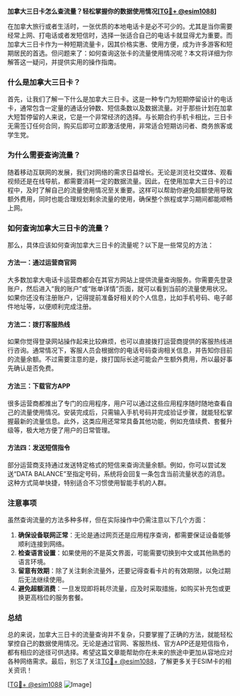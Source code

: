 **加拿大三日卡怎么查流量？轻松掌握你的数据使用情况[[TG💪+ @esim1088](https://t.me/s/esim1088)]**

在加拿大旅行或者生活时，一张优质的本地电话卡是必不可少的。尤其是当你需要经常上网、打电话或者发短信时，选择一张适合自己的电话卡就显得尤为重要。而加拿大三日卡作为一种短期流量卡，因其价格实惠、使用方便，成为许多游客和短期居民的首选。但问题来了：如何查询这张卡的流量使用情况呢？本文将详细为你解答这一疑问，并提供实用的操作指南。

### 什么是加拿大三日卡？

首先，让我们了解一下什么是加拿大三日卡。这是一种专门为短期停留设计的电话卡，通常包含一定量的通话分钟数、短信条数以及数据流量。对于那些计划在加拿大短暂停留的人来说，它是一个非常经济的选择。与长期合约手机卡相比，三日卡无需签订任何合同，购买后即可立即激活使用，非常适合短期访问者、商务旅客或学生党。

### 为什么需要查询流量？

随着移动互联网的发展，我们对网络的需求日益增长。无论是浏览社交媒体、观看视频还是在线导航，都需要消耗一定的数据流量。因此，在使用加拿大三日卡的过程中，及时了解自己的流量使用情况至关重要。这样可以帮助你避免超额使用导致额外费用，同时也能合理规划剩余流量的使用，确保整个旅程或学习期间都能顺畅上网。

### 如何查询加拿大三日卡的流量？

那么，具体应该如何查询加拿大三日卡的流量呢？以下是一些常见的方法：

#### 方法一：通过运营商官网

大多数加拿大电话卡运营商都会在其官方网站上提供流量查询服务。你需要先登录账户，然后进入“我的账户”或“账单详情”页面，就可以看到当前的流量使用状况。如果你还没有注册账户，记得提前准备好相关的个人信息，比如手机号码、电子邮件地址等，以便顺利完成注册。

#### 方法二：拨打客服热线

如果你觉得登录网站操作起来比较麻烦，也可以直接拨打运营商提供的客服热线进行咨询。通常情况下，客服人员会根据你的电话号码查询相关信息，并告知你目前的流量余额。不过需要注意的是，拨打国际长途可能会产生额外费用，所以最好事先确认是否免费。

#### 方法三：下载官方APP

很多运营商都推出了专门的应用程序，用户可以通过这些应用程序随时随地查看自己的流量使用情况。安装完成后，只需输入手机号码并完成验证步骤，就能轻松掌握最新的流量信息。此外，这类应用还常常具备其他功能，例如充值续费、套餐升级等，极大地方便了用户的日常管理。

#### 方法四：发送短信指令

部分运营商支持通过发送特定格式的短信来查询流量余额。例如，你可以尝试发送“DATA BALANCE”至指定号码，系统将会回复一条包含当前流量状态的消息。这种方式简单快捷，特别适合不习惯使用智能手机的人群。

### 注意事项

虽然查询流量的方法多种多样，但在实际操作中仍需注意以下几个方面：

1. **确保设备联网正常**：无论是通过网页还是应用程序查询，都需要保证设备能够顺利连接到网络。
2. **检查语言设置**：如果使用的不是英文界面，可能需要切换到中文或其他熟悉的语言环境。
3. **留意有效期**：除了关注剩余流量外，还要记得查看卡片的有效期限，以免过期后无法继续使用。
4. **避免超额消费**：一旦发现即将耗尽流量，应及时采取措施，如购买补充包或更换更高档位的服务套餐。

### 总结

总的来说，加拿大三日卡的流量查询并不复杂，只要掌握了正确的方法，就能轻松掌控自己的数据使用情况。无论是通过官网、客服热线、官方APP还是短信指令，都有相应的途径可供选择。希望这篇文章能帮助你在未来的旅途中更加从容地应对各种网络需求。最后，别忘了关注[TG💪+ @esim1088](https://t.me/s/esim1088)，了解更多关于ESIM卡的相关资讯！

[[TG💪+ @esim1088](https://t.me/s/esim1088) ![Image](https://i.postimg.cc/4NQfJmqS/Snipaste-2025-05-13-00-14-12.png)]